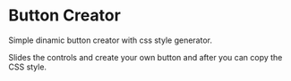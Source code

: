 # Button Creator

Simple dinamic button creator with css style generator.

Slides the controls and create your own button and after you can copy the CSS style.

